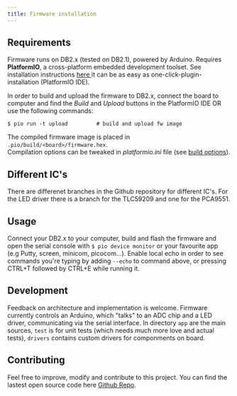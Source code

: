 ```yaml
---
title: Firmware installation
---
```


## Requirements

Firmware runs on DB2.x (tested on DB2.1), powered by Arduino.
Requires **PlatformIO**, a cross-platform embedded development toolset. See installation instructions [here ](https://platformio.org/install/)it can be as easy as one-click-plugin-installation (PlatformIO IDE).

In order to build and upload the firmware to DB2.x, connect the board to computer and find the *Build* and *Upload* buttons in the PlatformIO IDE OR use the following commands:

```
$ pio run -t upload 		# build and upload fw image
```

The compiled firmware image is placed in `.pio/build/<board>/firmware.hex`.  
Compilation options can be tweaked in *platformio.ini* file (see [build options](https://docs.platformio.org/en/latest/projectconf/section_env_build.html)).

## Different IC's
There are differenet branches in the Github repository for different IC's. For the LED driver there is a branch for the TLC59209 and one for the PCA9551.

## Usage

Connect your DB2.x to your computer, build and flash the firmware and open the serial console with `$ pio device monitor` or your favourite app (e.g Putty, screen, minicom, picocom...). Enable local echo in order to see commands you're typing by adding `--echo` to command above, or pressing CTRL+T followed by CTRL+E while running it.


## Development
Feedback on architecture and implementation is welcome. Firmware currently controls an Arduino, which "talks" to an ADC chip and a LED driver, communicating via the serial interface. In directory `app` are the main sources, `test` is for unit tests (which needs much more love and actual tests), `drivers` contains custom drivers for componments on board.

## Contributing
Feel free to improve, modify and contribute to this project. You can find the lastest open source code here [Github Repo](https://github.com/Plastic-Scanner/DB2.x-Firmware/).